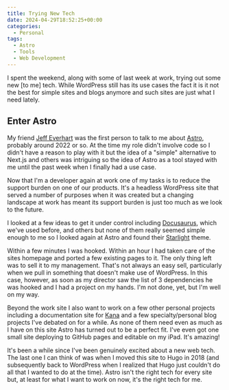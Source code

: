 ```yaml
---
title: Trying New Tech
date: 2024-04-29T18:52:25+00:00
categories:
  - Personal
tags:
  - Astro
  - Tools
  - Web Development
---
```


I spent the weekend, along with some of last week at work, trying out some new [to me] tech. While WordPress still has its use cases the fact it is it not the best for simple sites and blogs anymore and such sites are just what I need lately.

## Enter Astro

My friend [Jeff Everhart][1] was the first person to talk to me about [Astro][2], probably around 2022 or so. At the time my role didn't involve code so I didn't have a reason to play with it but the idea of a "simple" alternative to Next.js and others was intriguing so the idea of Astro as a tool stayed with me until the past week when I finally had a use case.

Now that I'm a developer again at work one of my tasks is to reduce the support burden on one of our products. It's a headless WordPress site that served a number of purposes when it was created but a changing landscape at work has meant its support burden is just too much as we look to the future.

I looked at a few ideas to get it under control including [Docusaurus][3], which we've used before, and others but none of them really seemed simple enough to me so I looked again at Astro and found their [Starlight][4] theme.

Within a few minutes I was hooked. Within an hour I had taken care of the sites homepage and ported a few existing pages to it. The only thing left was to sell it to my management. That's not always an easy sell, particularly when we pull in something that doesn't make use of WordPress. In this case, however, as soon as my director saw the list of 3 dependencies he was hooked and I had a project on my hands. I'm not done, yet, but I'm well on my way.

Beyond the work site I also want to work on a few other personal projects including a documentation site for [Kana][5] and a few specialty/personal blog projects I've debated on for a while. As none of them need even as much as I have on this site Astro has turned out to be a perfect fit. I've even got one small site deploying to GitHub pages and editable on my iPad. It's amazing!

It's been a while since I've been genuinely excited about a new web tech. The last one I can think of was when I moved this site to Hugo in 2018 (and subsequently back to WordPress when I realized that Hugo just couldn't do all that I wanted to do at the time). Astro isn't the right tech for every site but, at least for what I want to work on now, it's the right tech for me.

 [1]: https://jeffreyeverhart.com/
 [2]: https://astro.build/
 [3]: https://docusaurus.io/
 [4]: https://starlight.astro.build/
 [5]: https://github.com/ChrisWiegman/kana